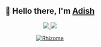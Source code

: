 <p>
  <h2 align="center">
    👋 Hello there, I'm <a href="https://adishassain.github.io/">Adish</a> 
  </h2>
  <p align="center">  
   <a href="https://github.com/AdishAssain">
    <img src="https://img.shields.io/badge/github-AdishAssain-211F1F?logo=github&logoColor=white&style=flat-square" />
  </a>
  <a href="https://in.linkedin.com/in/adish-assain-327b5a1a4">
    <img src="https://img.shields.io/badge/linkedin-Adish Assain-0072B1?logo=linkedin&style=flat-square" />
  </a>
  </p>
  <p align="center">  
  <a href="ttps://adishassain.github.io/"><img alt="Rhizome" src="https://i0.wp.com/literariness.org/wp-content/uploads/2017/04/richard-giblett-mycelium-rhizome.jpg" /></a>
  <br>
  </p>
</p>
